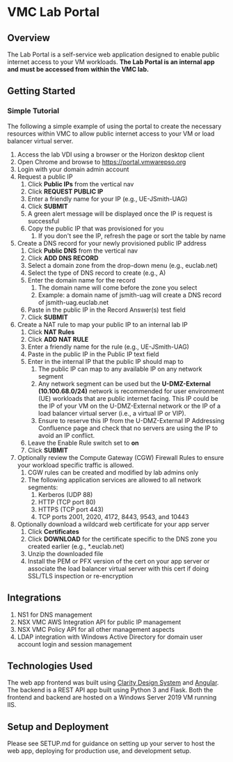 # VMC Lab Portal

## Overview
The Lab Portal is a self-service web application designed to enable public internet access to your VM workloads.  **The Lab Portal is an internal app and must be accessed from within the VMC lab.**

## Getting Started
### Simple Tutorial
The following a simple example of using the portal to create the necessary resources within VMC to allow public internet access to your VM or load balancer virtual server.
1. Access the lab VDI using a browser or the Horizon desktop client
2. Open Chrome and browse to https://portal.vmwarepso.org
3. Login with your domain admin account
4. Request a public IP
    1. Click **Public IPs** from the vertical nav
    2. Click **REQUEST PUBLIC IP**
    3. Enter a friendly name for your IP (e.g., UE-JSmith-UAG)
    4. Click **SUBMIT**
    5. A green alert message will be displayed once the IP is request is successful
    6. Copy the public IP that was provisioned for you
        1. If you don't see the IP, refresh the page or sort the table by name
5. Create a DNS record for your newly provisioned public IP address
    1. Click **Public DNS** from the vertical nav
    2. Click **ADD DNS RECORD**
    3. Select a domain zone from the drop-down menu (e.g., euclab.net)
    4. Select the type of DNS record to create (e.g., A)
    5. Enter the domain name for the record
        1. The domain name will come before the zone you select
        2. Example: a domain name of jsmith-uag will create a DNS record of jsmith-uag.euclab.net
    6. Paste in the public IP in the Record Answer(s) test field
    7. Click **SUBMIT**
6. Create a NAT rule to map your public IP to an internal lab IP
    1. Click **NAT Rules**
    2. Click **ADD NAT RULE**
    3. Enter a friendly name for the rule (e.g., UE-JSmith-UAG)
    4. Paste in the public IP in the Public IP text field
    5. Enter in the internal IP that the public IP should map to
        1. The public IP can map to any available IP on any network segment
        2. Any network segment can be used but the **U-DMZ-External (10.100.68.0/24)** network is recommended for user environment (UE) workloads that are public internet facing.  This IP could be the IP of your VM on the U-DMZ-External network or the IP of a load balancer virtual server (i.e., a virtual IP or VIP).
        3. Ensure to reserve this IP from the U-DMZ-External IP Addressing Confluence page and check that no servers are using the IP to avoid an IP conflict.
    6. Leave the Enable Rule switch set to **on**
    7. Click **SUBMIT**
8. Optionally review the Compute Gateway (CGW) Firewall Rules to ensure your workload specific traffic is allowed.
    1. CGW rules can be created and modified by lab admins only
    2. The following application services are allowed to all network segments:
        1. Kerberos (UDP 88) 
        2. HTTP (TCP port 80)
        3. HTTPS (TCP port 443)
        4. TCP ports 2001, 2020, 4172, 8443, 9543, and 10443
9. Optionally download a wildcard web certificate for your app server
    1. Click **Certificates**
    2. Click **DOWNLOAD** for the certificate specific to the DNS zone you created earlier (e.g., *.euclab.net)
    3. Unzip the downloaded file
    4. Install the PEM or PFX version of the cert on your app server or associate the load balancer virtual server with this cert if doing SSL/TLS inspection or re-encryption

## Integrations
1. NS1 for DNS management
2. NSX VMC AWS Integration API for public IP management
3. NSX VMC Policy API for all other management aspects
4. LDAP integration with Windows Active Directory for domain user account login and session management

## Technologies Used
The web app frontend was built using [Clarity Design System](https://next.clarity.design/) and [Angular](https://angular.io/).
The backend is a REST API app built using Python 3 and Flask.
Both the frontend and backend are hosted on a Windows Server 2019 VM running IIS.

## Setup and Deployment
Please see SETUP.md for guidance on setting up your server to host the web app, deploying for production use, and development setup.